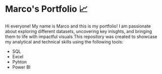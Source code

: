 # Marco's Portfolio 📈
Hi everyone! My name is Marco and this is my portfolio!
I am passionate about exploring different datasets, uncovering key inisghts, and bringing them to life with impactful visuals
This repository was created to showcase my analytical and technical skills using the following tools:
* SQL
* Excel
* Pyhton 
* Power BI 
